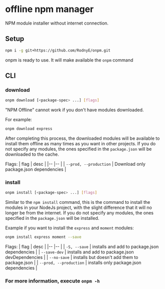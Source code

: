 # offline npm manager
NPM module installer without internet connection.

## Setup
```sh
npm i -g git+https://github.com/RodnyE/onpm.git
```

onpm is ready to use.
It will make available the `onpm` command

## CLI
### download
```sh
onpm download [<package-spec> ...] [flags]
```
"NPM Offline" cannot work if you don't have modules downloaded.  
  
For example:
```sh
onpm download express
```
After completing this process, the downloaded modules will be available to 
install them offline as many times as you want in other projects.
If you do not specify any modules, the ones specified in the `package.json` 
will be downloaded to the cache.


Flags:
| flag | desc |
|-- |-- |
| `--prod, --production` | Download only package.json dependencies |

### install
```sh
onpm install [<package-spec> ...] [flags]
```
Similar to the `npm install` command, this is the command to install the 
modules in your NodeJs project, with the slight difference that it will 
no longer be from the internet.
If you do not specify any modules, the ones specified in the `package.json` 
will be installed.


Example if you want to install the `express` and `moment` modules:
```sh
onpm install express moment --save
```

Flags:
| flag | desc |
|-- |-- |
| `-S, --save` | installs and add to package.json dependencies    |
| `--save-dev` | installs and add to package.json devDependencies |
| `--no-save`  | installs but doesn't add them to package.json    |
| `--prod, --production` | installs only package.json dependencies |

### For more information, execute `onpm -h`